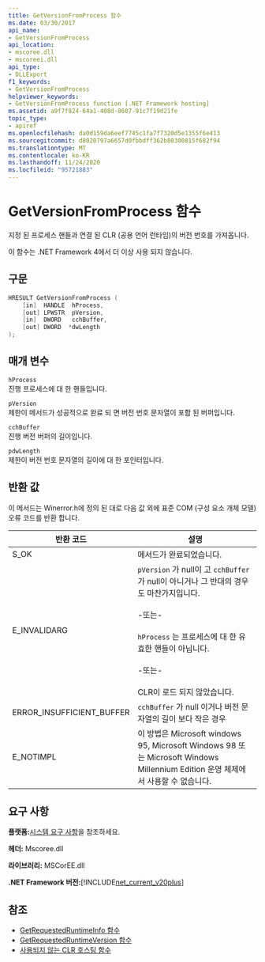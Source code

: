 ```yaml
---
title: GetVersionFromProcess 함수
ms.date: 03/30/2017
api_name:
- GetVersionFromProcess
api_location:
- mscoree.dll
- mscoreei.dll
api_type:
- DLLExport
f1_keywords:
- GetVersionFromProcess
helpviewer_keywords:
- GetVersionFromProcess function [.NET Framework hosting]
ms.assetid: a9f7f824-64a1-408d-8607-91c7f19d21fe
topic_type:
- apiref
ms.openlocfilehash: da0d159da6eef7745c1fa7f7320d5e1355f6e413
ms.sourcegitcommit: d8020797a6657d0fbbdff362b80300815f682f94
ms.translationtype: MT
ms.contentlocale: ko-KR
ms.lasthandoff: 11/24/2020
ms.locfileid: "95721883"
---
```

# <a name="getversionfromprocess-function"></a>GetVersionFromProcess 함수

지정 된 프로세스 핸들과 연결 된 CLR (공용 언어 런타임)의 버전 번호를 가져옵니다.  
  
 이 함수는 .NET Framework 4에서 더 이상 사용 되지 않습니다.  
  
## <a name="syntax"></a>구문  
  
```cpp  
HRESULT GetVersionFromProcess (  
    [in]  HANDLE  hProcess,
    [out] LPWSTR  pVersion,
    [in]  DWORD   cchBuffer,
    [out] DWORD  *dwLength  
);  
```  
  
## <a name="parameters"></a>매개 변수  

 `hProcess`  
 진행 프로세스에 대 한 핸들입니다.  
  
 `pVersion`  
 제한이 메서드가 성공적으로 완료 되 면 버전 번호 문자열이 포함 된 버퍼입니다.  
  
 `cchBuffer`  
 진행 버전 버퍼의 길이입니다.  
  
 `pdwLength`  
 제한이 버전 번호 문자열의 길이에 대 한 포인터입니다.  
  
## <a name="return-value"></a>반환 값  

 이 메서드는 Winerror.h에 정의 된 대로 다음 값 외에 표준 COM (구성 요소 개체 모델) 오류 코드를 반환 합니다.  
  
|반환 코드|설명|  
|-----------------|-----------------|  
|S_OK|메서드가 완료되었습니다.|  
|E_INVALIDARG|`pVersion` 가 null이 고 `cchBuffer` 가 null이 아니거나 그 반대의 경우도 마찬가지입니다.<br /><br /> -또는-<br /><br /> `hProcess` 는 프로세스에 대 한 유효한 핸들이 아닙니다.<br /><br /> -또는-<br /><br /> CLR이 로드 되지 않았습니다.|  
|ERROR_INSUFFICIENT_BUFFER|`cchBuffer` 가 null 이거나 버전 문자열의 길이 보다 작은 경우|  
|E_NOTIMPL|이 방법은 Microsoft windows 95, Microsoft Windows 98 또는 Microsoft Windows Millennium Edition 운영 체제에서 사용할 수 없습니다.|  
  
## <a name="requirements"></a>요구 사항  

 **플랫폼:**[시스템 요구 사항](../../get-started/system-requirements.md)을 참조하세요.  
  
 **헤더:** Mscoree.dll  
  
 **라이브러리:** MSCorEE.dll  
  
 **.NET Framework 버전:**[!INCLUDE[net_current_v20plus](../../../../includes/net-current-v20plus-md.md)]  
  
## <a name="see-also"></a>참조

- [GetRequestedRuntimeInfo 함수](getrequestedruntimeinfo-function.md)
- [GetRequestedRuntimeVersion 함수](getrequestedruntimeversion-function.md)
- [사용되지 않는 CLR 호스팅 함수](deprecated-clr-hosting-functions.md)
